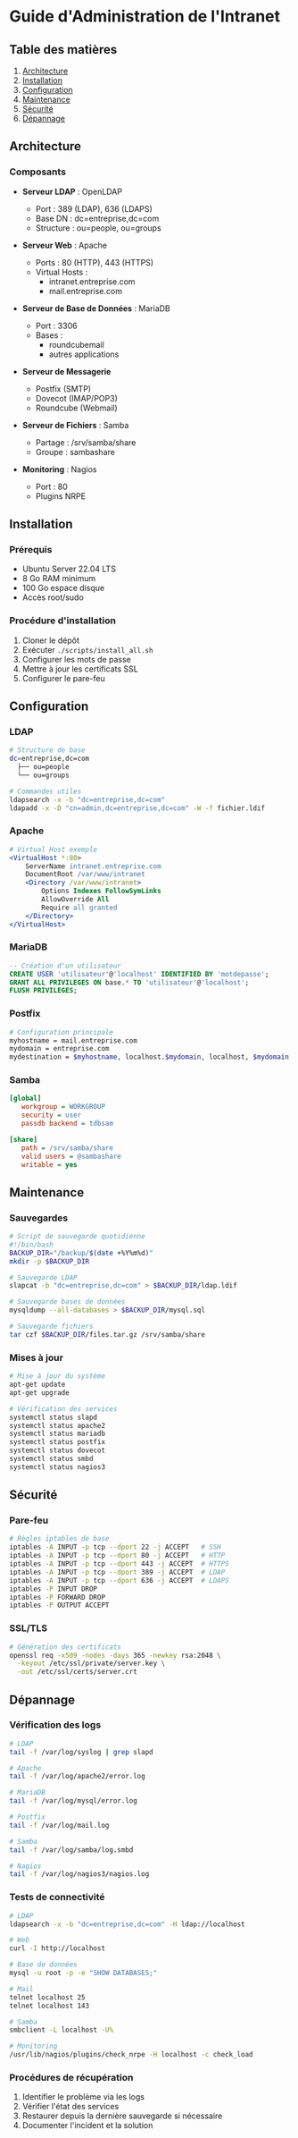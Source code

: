 # Guide d'Administration de l'Intranet

## Table des matières
1. [Architecture](#architecture)
2. [Installation](#installation)
3. [Configuration](#configuration)
4. [Maintenance](#maintenance)
5. [Sécurité](#sécurité)
6. [Dépannage](#dépannage)

## Architecture

### Composants
- **Serveur LDAP** : OpenLDAP
  - Port : 389 (LDAP), 636 (LDAPS)
  - Base DN : dc=entreprise,dc=com
  - Structure : ou=people, ou=groups

- **Serveur Web** : Apache
  - Ports : 80 (HTTP), 443 (HTTPS)
  - Virtual Hosts :
    - intranet.entreprise.com
    - mail.entreprise.com

- **Serveur de Base de Données** : MariaDB
  - Port : 3306
  - Bases :
    - roundcubemail
    - autres applications

- **Serveur de Messagerie**
  - Postfix (SMTP)
  - Dovecot (IMAP/POP3)
  - Roundcube (Webmail)

- **Serveur de Fichiers** : Samba
  - Partage : /srv/samba/share
  - Groupe : sambashare

- **Monitoring** : Nagios
  - Port : 80
  - Plugins NRPE

## Installation

### Prérequis
- Ubuntu Server 22.04 LTS
- 8 Go RAM minimum
- 100 Go espace disque
- Accès root/sudo

### Procédure d'installation
1. Cloner le dépôt
2. Exécuter `./scripts/install_all.sh`
3. Configurer les mots de passe
4. Mettre à jour les certificats SSL
5. Configurer le pare-feu

## Configuration

### LDAP
```bash
# Structure de base
dc=entreprise,dc=com
  ├── ou=people
  └── ou=groups

# Commandes utiles
ldapsearch -x -b "dc=entreprise,dc=com"
ldapadd -x -D "cn=admin,dc=entreprise,dc=com" -W -f fichier.ldif
```

### Apache
```apache
# Virtual Host exemple
<VirtualHost *:80>
    ServerName intranet.entreprise.com
    DocumentRoot /var/www/intranet
    <Directory /var/www/intranet>
        Options Indexes FollowSymLinks
        AllowOverride All
        Require all granted
    </Directory>
</VirtualHost>
```

### MariaDB
```sql
-- Création d'un utilisateur
CREATE USER 'utilisateur'@'localhost' IDENTIFIED BY 'motdepasse';
GRANT ALL PRIVILEGES ON base.* TO 'utilisateur'@'localhost';
FLUSH PRIVILEGES;
```

### Postfix
```bash
# Configuration principale
myhostname = mail.entreprise.com
mydomain = entreprise.com
mydestination = $myhostname, localhost.$mydomain, localhost, $mydomain
```

### Samba
```ini
[global]
   workgroup = WORKGROUP
   security = user
   passdb backend = tdbsam

[share]
   path = /srv/samba/share
   valid users = @sambashare
   writable = yes
```

## Maintenance

### Sauvegardes
```bash
# Script de sauvegarde quotidienne
#!/bin/bash
BACKUP_DIR="/backup/$(date +%Y%m%d)"
mkdir -p $BACKUP_DIR

# Sauvegarde LDAP
slapcat -b "dc=entreprise,dc=com" > $BACKUP_DIR/ldap.ldif

# Sauvegarde bases de données
mysqldump --all-databases > $BACKUP_DIR/mysql.sql

# Sauvegarde fichiers
tar czf $BACKUP_DIR/files.tar.gz /srv/samba/share
```

### Mises à jour
```bash
# Mise à jour du système
apt-get update
apt-get upgrade

# Vérification des services
systemctl status slapd
systemctl status apache2
systemctl status mariadb
systemctl status postfix
systemctl status dovecot
systemctl status smbd
systemctl status nagios3
```

## Sécurité

### Pare-feu
```bash
# Règles iptables de base
iptables -A INPUT -p tcp --dport 22 -j ACCEPT   # SSH
iptables -A INPUT -p tcp --dport 80 -j ACCEPT   # HTTP
iptables -A INPUT -p tcp --dport 443 -j ACCEPT  # HTTPS
iptables -A INPUT -p tcp --dport 389 -j ACCEPT  # LDAP
iptables -A INPUT -p tcp --dport 636 -j ACCEPT  # LDAPS
iptables -P INPUT DROP
iptables -P FORWARD DROP
iptables -P OUTPUT ACCEPT
```

### SSL/TLS
```bash
# Génération des certificats
openssl req -x509 -nodes -days 365 -newkey rsa:2048 \
  -keyout /etc/ssl/private/server.key \
  -out /etc/ssl/certs/server.crt
```

## Dépannage

### Vérification des logs
```bash
# LDAP
tail -f /var/log/syslog | grep slapd

# Apache
tail -f /var/log/apache2/error.log

# MariaDB
tail -f /var/log/mysql/error.log

# Postfix
tail -f /var/log/mail.log

# Samba
tail -f /var/log/samba/log.smbd

# Nagios
tail -f /var/log/nagios3/nagios.log
```

### Tests de connectivité
```bash
# LDAP
ldapsearch -x -b "dc=entreprise,dc=com" -H ldap://localhost

# Web
curl -I http://localhost

# Base de données
mysql -u root -p -e "SHOW DATABASES;"

# Mail
telnet localhost 25
telnet localhost 143

# Samba
smbclient -L localhost -U%

# Monitoring
/usr/lib/nagios/plugins/check_nrpe -H localhost -c check_load
```

### Procédures de récupération
1. Identifier le problème via les logs
2. Vérifier l'état des services
3. Restaurer depuis la dernière sauvegarde si nécessaire
4. Documenter l'incident et la solution 